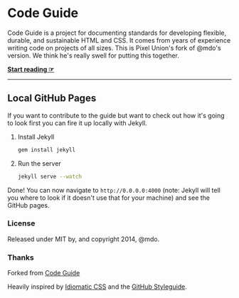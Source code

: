 # Code Guide

Code Guide is a project for documenting standards for developing flexible, durable, and sustainable HTML and CSS. It comes from years of experience writing code on projects of all sizes. This is Pixel Union's fork of @mdo's version. We think he's really swell for putting this together.

**[Start reading ☞](http://pixelunion.github.io/code-guide)**

---

## Local GitHub Pages

If you want to contribute to the guide but want to check out how it's going to look first you can fire it up locally with Jekyll.

1. Install Jekyll

    ```bash
    gem install jekyll
    ```

2. Run the server

    ```bash
    jekyll serve --watch
    ```

Done! You can now navigate to `http://0.0.0.0:4000` (note: Jekyll will tell you where to look if it doesn't use that for your machine) and see the GitHub pages.

### License

Released under MIT by, and copyright 2014, @mdo.

### Thanks

Forked from [Code Guide](http://mdo.github.io/code-guide/)

Heavily inspired by [Idiomatic CSS](https://github.com/necolas/idiomatic-css) and the [GitHub Styleguide](http://github.com/styleguide).
